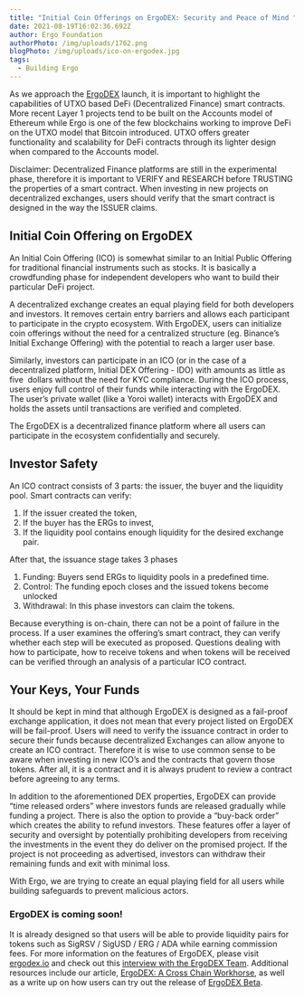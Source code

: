 ```yaml
---
title: "Initial Coin Offerings on ErgoDEX: Security and Peace of Mind "
date: 2021-08-19T16:02:36.692Z
author: Ergo Foundation
authorPhoto: /img/uploads/1762.png
blogPhoto: /img/uploads/ico-on-ergodex.jpg
tags:
  - Building Ergo
---
```

<!--StartFragment-->

As we approach the [ErgoDEX](http://ergodex.io) launch, it is important to highlight the capabilities of UTXO based DeFi (Decentralized Finance) smart contracts. More recent Layer 1 projects tend to be built on the Accounts model of Ethereum while Ergo is one of the few blockchains working to improve DeFi on the UTXO model that Bitcoin introduced. UTXO offers greater functionality and scalability for DeFi contracts through its lighter design when compared to the Accounts model.

Disclaimer: Decentralized Finance platforms are still in the experimental phase, therefore it is important to VERIFY and RESEARCH before TRUSTING the properties of a smart contract. When investing in new projects on decentralized exchanges, users should verify that the smart contract is designed in the way the ISSUER claims.

## Initial Coin Offering on ErgoDEX

An Initial Coin Offering (ICO) is somewhat similar to an Initial Public Offering for traditional financial instruments such as stocks. It is basically a crowdfunding phase for independent developers who want to build their particular DeFi project. 

A decentralized exchange creates an equal playing field for both developers and investors. It removes certain entry barriers and allows each participant to participate in the crypto ecosystem. With ErgoDEX, users can initialize coin offerings without the need for a centralized structure (eg. Binance’s Initial Exchange Offering) with the potential to reach a larger user base. 

Similarly, investors can participate in an ICO (or in the case of a decentralized platform, Initial DEX Offering - IDO) with amounts as little as five  dollars without the need for KYC compliance. During the ICO process, users enjoy full control of their funds while interacting with the ErgoDEX. The user’s private wallet (like a Yoroi wallet) interacts with ErgoDEX and holds the assets until transactions are verified and completed.

The ErgoDEX is a decentralized finance platform where all users can participate in the ecosystem confidentially and securely.

## Investor Safety

An ICO contract consists of 3 parts: the issuer, the buyer and the liquidity pool. Smart contracts can verify: 

1. If the issuer created the token, 
2. If the buyer has the ERGs to invest,
3. If the liquidity pool contains enough liquidity for the desired exchange pair.

After that, the issuance stage takes 3 phases

1. Funding: Buyers send ERGs to liquidity pools in a predefined time.
2. Control: The funding epoch closes and the issued tokens become unlocked
3. Withdrawal: In this phase investors can claim the tokens.

Because everything is on-chain, there can not be a point of failure in the process. If a user examines the offering’s smart contract, they can verify whether each step will be executed as proposed. Questions dealing with how to participate, how to receive tokens and when tokens will be received can be verified through an analysis of a particular ICO contract.

## Your Keys, Your Funds

It should be kept in mind that although ErgoDEX is designed as a fail-proof exchange application, it does not mean that every project listed on ErgoDEX will be fail-proof. Users will need to verify the issuance contract in order to secure their funds because decentralized Exchanges can allow anyone to create an ICO contract. Therefore it is wise to use common sense to be aware when investing in new ICO’s and the contracts that govern those tokens. After all, it is a contract and it is always prudent to review a contract before agreeing to any terms.

In addition to the aforementioned DEX properties, ErgoDEX can provide “time released orders” where investors funds are released gradually while funding a project. There is also the option to provide a “buy-back order” which creates the ability to refund investors. These features offer a layer of security and oversight by potentially prohibiting developers from receiving the investments in the event they do deliver on the promised project. If the project is not proceeding as advertised, investors can withdraw their remaining funds and exit with minimal loss. 

With Ergo, we are trying to create an equal playing field for all users while building safeguards to prevent malicious actors.

### ErgoDEX is coming soon!

It is already designed so that users will be able to provide liquidity pairs for tokens such as SigRSV / SigUSD / ERG / ADA while earning commission fees. For more information on the features of ErgoDEX, please visit [ergodex.io](https://ergodex.io/) and check out this [interview with the ErgoDEX Team](https://en.cryptonomist.ch/2021/08/14/interview-ergodex-decentralized-exchange-ergo/). Additional resources include our article, [ErgoDEX: A Cross Chain Workhorse](https://ergoplatform.org/en/blog/2021-07-21-ergodex-a-cross-chain-workhorse/), as well as a write up on how users can try out the release of [ErgoDEX Beta](https://ergoplatform.org/en/blog/2021-08-11-ergodex-beta/).

<!--EndFragment-->